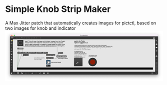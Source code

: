 # Simple Knob Strip Maker
 A Max Jitter patch that automatically creates images for pictctl, based on two images for knob and indicator 
![Max patch for making animation frames for pictctl](media/patch_screenshot.png)
